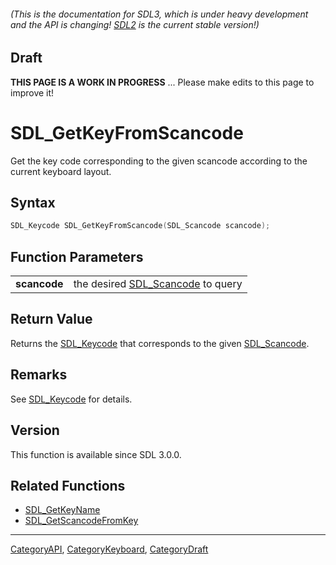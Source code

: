 ###### (This is the documentation for SDL3, which is under heavy development and the API is changing! [SDL2](https://wiki.libsdl.org/SDL2/) is the current stable version!)

## Draft

**THIS PAGE IS A WORK IN PROGRESS** ... Please make edits to this page to improve it!
# SDL_GetKeyFromScancode

Get the key code corresponding to the given scancode according to the current keyboard layout.

## Syntax

```c
SDL_Keycode SDL_GetKeyFromScancode(SDL_Scancode scancode);

```

## Function Parameters

|                  |                                                   |
| ---------------- | ------------------------------------------------- |
| **scancode**     | the desired [SDL_Scancode](SDL_Scancode.md) to query |

## Return Value

Returns the [SDL_Keycode](SDL_Keycode.md) that corresponds to the given
[SDL_Scancode](SDL_Scancode.md).

## Remarks

See [SDL_Keycode](SDL_Keycode.md) for details.

## Version

This function is available since SDL 3.0.0.

## Related Functions

* [SDL_GetKeyName](SDL_GetKeyName.md)
* [SDL_GetScancodeFromKey](SDL_GetScancodeFromKey.md)

----
[CategoryAPI](CategoryAPI.md), [CategoryKeyboard](CategoryKeyboard.md), [CategoryDraft](CategoryDraft.md)
